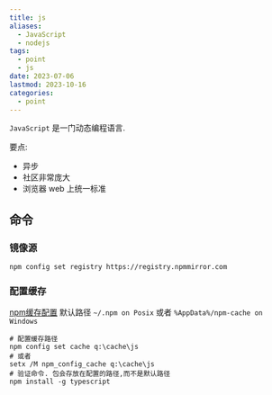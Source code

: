 ```yaml
---
title: js
aliases:
  - JavaScript
  - nodejs
tags:
  - point
  - js
date: 2023-07-06
lastmod: 2023-10-16
categories:
  - point
---
```


`JavaScript` 是一门动态编程语言.

要点:

- 异步
- 社区非常庞大
- 浏览器 web 上统一标准

## 命令

### 镜像源

```shell
npm config set registry https://registry.npmmirror.com
```

### 配置缓存

[npm缓存配置](https://docs.npmjs.com/cli/v6/commands/npm-cache) 默认路径 `~/.npm on Posix` 或者 `%AppData%/npm-cache on Windows`

```shell
# 配置缓存路径
npm config set cache q:\cache\js
# 或者
setx /M npm_config_cache q:\cache\js
# 验证命令. 包会存放在配置的路径,而不是默认路径
npm install -g typescript
```
